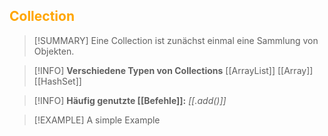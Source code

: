 ## <font color = "orange">Collection</font>

>[!SUMMARY]
>Eine Collection ist zunächst einmal eine Sammlung von Objekten.

>[!INFO]
>**Verschiedene Typen von Collections**
>[[ArrayList]]
>[[Array]]
>[[HashSet]]

>[!INFO]
>**Häufig genutzte [[Befehle]]:**
>*[[.add()]]* 

>[!EXAMPLE]
>A simple Example